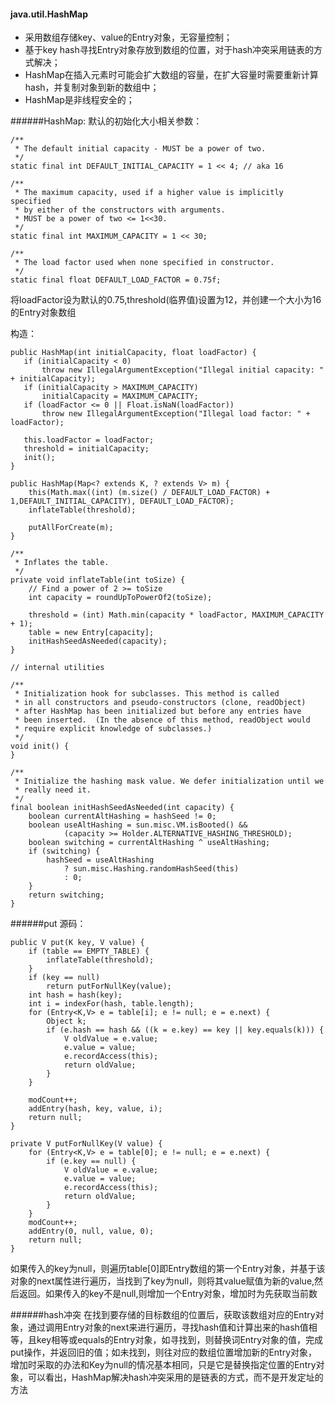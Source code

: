 
#### java.util.HashMap

* 采用数组存储key、value的Entry对象，无容量控制；
* 基于key hash寻找Entry对象存放到数组的位置，对于hash冲突采用链表的方式解决；
* HashMap在插入元素时可能会扩大数组的容量，在扩大容量时需要重新计算hash，并复制对象到新的数组中；
* HashMap是非线程安全的；

######HashMap:
默认的初始化大小相关参数：
```
/**
 * The default initial capacity - MUST be a power of two.
 */
static final int DEFAULT_INITIAL_CAPACITY = 1 << 4; // aka 16

/**
 * The maximum capacity, used if a higher value is implicitly specified
 * by either of the constructors with arguments.
 * MUST be a power of two <= 1<<30.
 */
static final int MAXIMUM_CAPACITY = 1 << 30;

/**
 * The load factor used when none specified in constructor.
 */
static final float DEFAULT_LOAD_FACTOR = 0.75f;

```

将loadFactor设为默认的0.75,threshold(临界值)设置为12，并创建一个大小为16的Entry对象数组

构造：
```
public HashMap(int initialCapacity, float loadFactor) {
   if (initialCapacity < 0)
       throw new IllegalArgumentException("Illegal initial capacity: " + initialCapacity);
   if (initialCapacity > MAXIMUM_CAPACITY)
       initialCapacity = MAXIMUM_CAPACITY;
   if (loadFactor <= 0 || Float.isNaN(loadFactor))
       throw new IllegalArgumentException("Illegal load factor: " + loadFactor);

   this.loadFactor = loadFactor;
   threshold = initialCapacity;
   init();
}

public HashMap(Map<? extends K, ? extends V> m) {
    this(Math.max((int) (m.size() / DEFAULT_LOAD_FACTOR) + 1,DEFAULT_INITIAL_CAPACITY), DEFAULT_LOAD_FACTOR);
    inflateTable(threshold);

    putAllForCreate(m);
}

/**
 * Inflates the table.
 */
private void inflateTable(int toSize) {
    // Find a power of 2 >= toSize
    int capacity = roundUpToPowerOf2(toSize);

    threshold = (int) Math.min(capacity * loadFactor, MAXIMUM_CAPACITY + 1);
    table = new Entry[capacity];
    initHashSeedAsNeeded(capacity);
}

// internal utilities

/**
 * Initialization hook for subclasses. This method is called
 * in all constructors and pseudo-constructors (clone, readObject)
 * after HashMap has been initialized but before any entries have
 * been inserted.  (In the absence of this method, readObject would
 * require explicit knowledge of subclasses.)
 */
void init() {
}

/**
 * Initialize the hashing mask value. We defer initialization until we
 * really need it.
 */
final boolean initHashSeedAsNeeded(int capacity) {
    boolean currentAltHashing = hashSeed != 0;
    boolean useAltHashing = sun.misc.VM.isBooted() &&
            (capacity >= Holder.ALTERNATIVE_HASHING_THRESHOLD);
    boolean switching = currentAltHashing ^ useAltHashing;
    if (switching) {
        hashSeed = useAltHashing
            ? sun.misc.Hashing.randomHashSeed(this)
            : 0;
    }
    return switching;
}
```

######put
源码：
```
public V put(K key, V value) {
    if (table == EMPTY_TABLE) {
        inflateTable(threshold);
    }
    if (key == null)
        return putForNullKey(value);
    int hash = hash(key);
    int i = indexFor(hash, table.length);
    for (Entry<K,V> e = table[i]; e != null; e = e.next) {
        Object k;
        if (e.hash == hash && ((k = e.key) == key || key.equals(k))) {
            V oldValue = e.value;
            e.value = value;
            e.recordAccess(this);
            return oldValue;
        }
    }

    modCount++;
    addEntry(hash, key, value, i);
    return null;
}

private V putForNullKey(V value) {
    for (Entry<K,V> e = table[0]; e != null; e = e.next) {
        if (e.key == null) {
            V oldValue = e.value;
            e.value = value;
            e.recordAccess(this);
            return oldValue;
        }
    }
    modCount++;
    addEntry(0, null, value, 0);
    return null;
}
```
如果传入的key为null，则遍历table[0]即Entry数组的第一个Entry对象，并基于该对象的next属性进行遍历，当找到了key为null，则将其value赋值为新的value,然后返回。如果传入的key不是null,则增加一个Entry对象，增加时为先获取当前数


######hash冲突
在找到要存储的目标数组的位置后，获取该数组对应的Entry对象，通过调用Entry对象的next来进行遍历，寻找hash值和计算出来的hash值相等，且key相等或equals的Entry对象，如寻找到，则替换词Entry对象的值，完成put操作，并返回旧的值；如未找到，则往对应的数组位置增加新的Entry对象，增加时采取的办法和Key为null的情况基本相同，只是它是替换指定位置的Entry对象，可以看出，HashMap解决hash冲突采用的是链表的方式，而不是开发定址的方法
